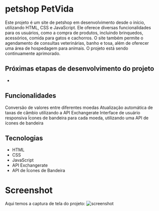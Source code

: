 # petshop PetVida
Este projeto é um site de petshop em desenvolvimento desde o início, utilizando HTML, CSS e JavaScript. Ele oferece diversas funcionalidades para os usuários, como a compra de produtos, incluindo brinquedos, acessórios, comida para gatos e cachorros. O site também permite o agendamento de consultas veterinárias, banho e tosa, além de oferecer uma área de hospedagem para animais. O projeto está sendo continuamente aprimorado.

## Próximas etapas de desenvolvimento do projeto
* 


## Funcionalidades
 Conversão de valores entre diferentes moedas
 Atualização automática de taxas de câmbio utilizando a API Exchangerate
 Interface de usuário responsiva
 Ícones de bandeira para cada moeda, utilizando uma API de ícones de bandeira

## Tecnologias
- HTML
- CSS
- JavaScript
- API Exchangerate
- API de Ícones de Bandeira

# Screenshot
Aqui temos a captura de tela do projeto:
![screenshot](img/screenshot.png)
 